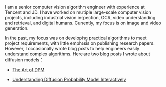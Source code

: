 I am a senior computer vision algorithm engineer with experience at Tencent and JD. I have worked on multiple large-scale computer vision projects, including industrial vision inspection, OCR, video understanding and retrieval, and digital humans. Currently, my focus is on image and video generation.

In the past, my focus was on developing practical algorithms to meet project requirements, with little emphasis on publishing research papers. However, I occasionally wrote blog posts to help engineers easily understand complex algorithms. Here are two blog posts I wrote about diffusion models：

- [The Art of DPM](https://github.com/blairstar/The_Art_of_DPM)

- [Understanding Diffusion Probability Model Interactively](https://huggingface.co/spaces/blairzheng/DPMInteractive)





